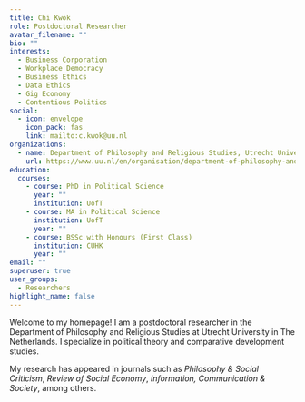 ```yaml
---
title: Chi Kwok
role: Postdoctoral Researcher
avatar_filename: ""
bio: ""
interests:
  - Business Corporation
  - Workplace Democracy
  - Business Ethics
  - Data Ethics
  - Gig Economy
  - Contentious Politics
social:
  - icon: envelope
    icon_pack: fas
    link: mailto:c.kwok@uu.nl
organizations:
  - name: Department of Philosophy and Religious Studies, Utrecht University
    url: https://www.uu.nl/en/organisation/department-of-philosophy-and-religious-studies
education:
  courses:
    - course: PhD in Political Science
      year: ""
      institution: UofT
    - course: MA in Political Science
      institution: UofT
      year: ""
    - course: BSSc with Honours (First Class)
      institution: CUHK
      year: ""
email: ""
superuser: true
user_groups:
  - Researchers
highlight_name: false
---
```

Welcome to my homepage! I am a postdoctoral researcher in the Department of Philosophy and Religious Studies at Utrecht University in The Netherlands.  I specialize in political theory and comparative development studies.

My research has appeared in journals such as *Philosophy & Social Criticism*, *Review of Social Economy*, *Information, Communication & Society*, among others.